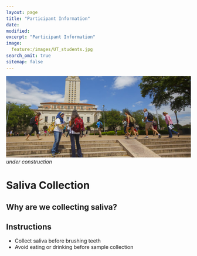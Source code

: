 ```yaml
---
layout: page
title: "Participant Information"
date:
modified:
excerpt: "Participant Information"
image:
  feature:/images/UT_students.jpg
search_omit: true
sitemap: false
---
```

![](/images/UT_students.jpg)
*under construction*

# Saliva Collection

## Why are we collecting saliva?

## Instructions

- Collect saliva before brushing teeth
- Avoid eating or drinking before sample collection
